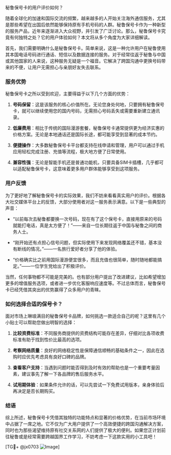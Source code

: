 秘鲁保号卡的用户评价如何？

随着全球化的加速和国际交流的频繁，越来越多的人开始关注海外通信服务，尤其是那些希望在出国后依然能够保持原有手机号码的人群。秘鲁保号卡作为一种新型的服务产品，近年来逐渐进入大众视野，并引发了广泛讨论。那么，秘鲁保号卡究竟有何独特之处？它的用户体验如何？本文将从多个角度为大家详细解读。

首先，我们需要明确什么是秘鲁保号卡。简单来说，这是一种允许用户在秘鲁使用其本国电话号码进行通话、短信以及数据连接的服务。对于经常往返于秘鲁与中国或其他国家的人来说，这种服务无疑是一个福音。它解决了跨国沟通中更换号码带来的不便，让用户无需担心与亲朋好友失去联系。

### 服务优势

秘鲁保号卡之所以受到欢迎，主要得益于以下几个方面的优势：

1. **号码保留**：这是该服务的核心价值所在。无论您身处何地，只要拥有秘鲁保号卡，就可以继续使用您的国内号码，无需担心号码丢失或需要重新建立通讯录。

2. **低廉费用**：相比于传统的国际漫游套餐，秘鲁保号卡通常提供更为经济实惠的价格方案。无论是本地通话还是国际长途，都可能享受到显著的成本节约。

3. **便捷操作**：大多数秘鲁保号卡平台都支持在线申请和管理，用户可以通过手机应用轻松完成注册、充值等流程，极大地方便了日常使用。

4. **兼容性强**：无论是智能手机还是普通功能机，只要具备SIM卡插槽，几乎都可以适配秘鲁保号卡，这意味着更多用户群体能够享受到这项服务。

### 用户反馈

为了更好地了解秘鲁保号卡的实际效果，我们不妨来看看真实用户的评价。根据各大社交媒体平台上的反馈，大部分使用者对这一服务表示满意。以下是一些典型的声音：

- “以前每次去秘鲁都要换一次号码，现在有了这个保号卡，直接用原来的号码就能打电话，真是太方便了！”——来自一位长期往返于中国与秘鲁之间的商务人士。
  
- “刚开始还有点担心信号问题，但实际使用下来发现网络覆盖还不错，基本没有断线的情况。”——一名旅行爱好者分享了他的体验。

- “价格确实比之前用国际漫游便宜很多，而且充值也很简单，随时随地都能搞定。”——一位学生党给出了积极评价。

当然，任何事物都不可能是完美的。也有部分用户提出了改进建议，比如希望增加更多的增值服务选项，或者进一步优化客服响应速度等。不过总体而言，秘鲁保号卡已经凭借其突出的优势赢得了众多用户的青睐。

### 如何选择合适的保号卡？

面对市场上琳琅满目的秘鲁保号卡品牌，如何挑选一款适合自己的呢？这里有几个小贴士可以帮助您做出明智的选择：

1. **比较资费标准**：不同服务商提供的资费结构可能存在差异，仔细对比各项收费标准有助于找到性价比最高的选项。

2. **考察网络质量**：良好的网络稳定性是保障通信顺畅的基础条件之一，因此在选购时应优先考虑具有良好口碑的品牌。

3. **查看客户支持**：当遇到问题时能否得到及时有效的帮助也是一个重要考量因素，建议事先了解一下各品牌的售后服务水平。

4. **试用期体验**：如果条件允许的话，可以先尝试一下免费试用版本，亲身体验后再决定是否长期购买。

### 结语

综上所述，秘鲁保号卡凭借其独特的功能特点和显著的价格优势，在当前市场环境中占据了一席之地。它不仅为广大用户提供了一个高效便捷的跨国沟通解决方案，同时也为那些渴望维持原有社交关系网的人们提供了极大的便利。如果您正计划前往秘鲁或是经常需要跨越国界工作学习，不妨考虑一下这款实用的小工具吧！

[TG💪+ @jx0703 ![Image](https://github.com/user-attachments/assets/dbca1d08-cadb-493c-b0ec-ad6f7a83f270)]